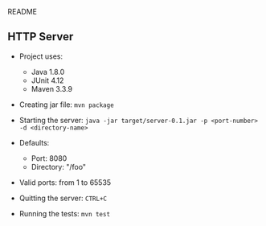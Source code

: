 README

## HTTP Server

- Project uses:
  - Java 1.8.0
  - JUnit 4.12
  - Maven 3.3.9

- Creating jar file: `mvn package`

- Starting the server: `java -jar target/server-0.1.jar -p <port-number> -d <directory-name>` 
    
- Defaults:
 
    - Port: 8080 
    - Directory: "/foo"

- Valid ports: from 1 to 65535

- Quitting the server: `CTRL+C`

- Running the tests: `mvn test`
